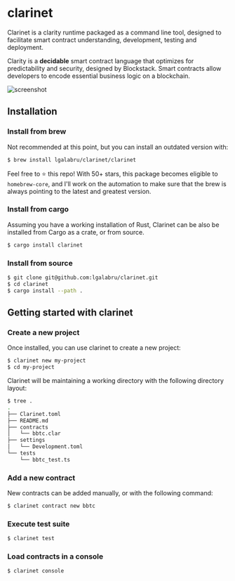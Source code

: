 # clarinet

Clarinet is a clarity runtime packaged as a command line tool, designed to facilitate smart contract understanding, development, testing and deployment. 

Clarity is a **decidable** smart contract language that optimizes for predictability and security, designed by Blockstack. Smart contracts allow developers to encode essential business logic on a blockchain. 

![screenshot](docs/images/demo.gif)

## Installation

### Install from brew

Not recommended at this point, but you can install an outdated version with:

```bash
$ brew install lgalabru/clarinet/clarinet
```

Feel free to ⭐️ this repo! With 50+ stars, this package becomes eligible to `homebrew-core`, and I'll work on the automation to make sure that the brew is always pointing to the latest and greatest version.


### Install from cargo

Assuming you have a working installation of Rust, Clarinet can be also be installed from Cargo as a crate, or from source.


```bash
$ cargo install clarinet
```

### Install from source

```bash
$ git clone git@github.com:lgalabru/clarinet.git
$ cd clarinet
$ cargo install --path .
```


## Getting started with clarinet

### Create a new project

Once installed, you can use clarinet to create a new project:

```bash
$ clarinet new my-project
$ cd my-project
```

Clarinet will be maintaining a working directory with the following directory layout:

```bash
$ tree .
.
├── Clarinet.toml
├── README.md
├── contracts
│   └── bbtc.clar
├── settings
│   └── Development.toml
└── tests
    └── bbtc_test.ts
```

### Add a new contract

New contracts can be added manually, or with the following command:

```bash
$ clarinet contract new bbtc
```

### Execute test suite

```bash
$ clarinet test
```

### Load contracts in a console

```bash
$ clarinet console
```
